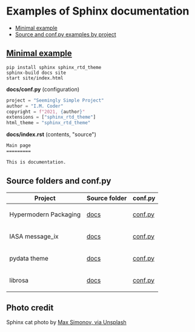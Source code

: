 # Examples of Sphinx documentation

- [Minimal example](#minimal) 
- [Source and conf.py examples by project](#examples)


<a id="minimal">
  
## [Minimal example](https://gitlab.com/epogrebnyak/sphinx-minimal/)

```
pip install sphinx sphinx_rtd_theme
sphinx-build docs site
start site/index.html
```

**docs/conf.py** (configuration)

```python
project = "Seemingly Simple Project"
author = "I.M. Coder"
copyright = f"2021, {author}"
extensions = ["sphinx_rtd_theme"]
html_theme = "sphinx_rtd_theme"
```

**docs/index.rst** (contents, "source")

```rst
Main page
=========

This is documentation.
```

<a id="examples">
  
## Source folders and conf.py

<table>
<thead>
<tr class="header">
<th>Project</th>
<th>Source folder</th>
<th>conf.py</th>
</tr>
</thead>
<tbody>
<tr>
<td><p>Hypermodern Packaging</p></td>
<td><p><a href="https://github.com/cjolowicz/cookiecutter-hypermodern-python/tree/master/%7B%7Bcookiecutter.project_name%7D%7D/docs">docs</a></p></td>
<td><p><a href="https://github.com/cjolowicz/cookiecutter-hypermodern-python/blob/master/%7B%7Bcookiecutter.project_name%7D%7D/docs/conf.py">conf.py</a></p></td>
</tr>
<tr>
<td><p>IASA message_ix</p></td>
<td><p><a href="https://github.com/iiasa/message_ix/tree/master/doc">docs</a></p></td>
<td><p><a href="https://github.com/iiasa/message_ix/blob/master/doc/conf.py">conf.py</a></p></td>
</tr>
<tr>
<td><p>pydata theme</p></td>
<td><p><a href="https://github.com/pandas-dev/pydata-sphinx-theme/blob/master/docs/">docs</a></p></td>
<td><p><a href="https://github.com/pandas-dev/pydata-sphinx-theme/blob/master/docs/conf.py">conf.py</a></p></td>
</tr>
<tr>
<td><p>librosa</p></td>
<td><p><a href="https://github.com/librosa/librosa/blob/main/docs/">docs</a></p></td>
<td><p><a href="https://github.com/librosa/librosa/blob/main/docs/conf.py">conf.py</a></p></td>
</tr>
</tbody>
</table>


## Photo credit

Sphinx cat photo by [Max Simonov, via Unsplash](https://unsplash.com/photos/fU4YA9w5taw)
